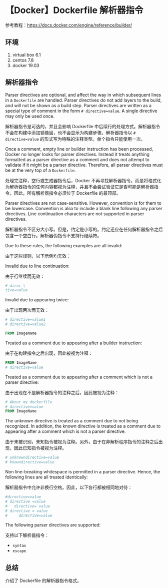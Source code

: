 # 【Docker】Dockerfile 解析器指令

参考教程：https://docs.docker.com/engine/reference/builder/

## 环境

1. virtual box 6.1
2. centos 7.8
3. docker 19.03

## 解析器指令

Parser directives are optional, and affect the way in which subsequent lines in a `Dockerfile` are handled. Parser directives do not add layers to the build, and will not be shown as a build step. Parser directives are written as a special type of comment in the form `# directive=value`. A single directive may only be used once.

解析器指令是可选的，并且会影响 Dockerfile 中后续行的处理方式。解析器指令不会在构建中添加镜像层，也不会显示为构建步骤。解析器指令以 `# directive=value` 的形式写为特殊的注释类型。单个指令只能使用一次。

Once a comment, empty line or builder instruction has been processed, Docker no longer looks for parser directives. Instead it treats anything formatted as a parser directive as a comment and does not attempt to validate if it might be a parser directive. Therefore, all parser directives must be at the very top of a `Dockerfile`.

处理完注释，空行或生成器指令后，Docker 不再寻找解析器指令。而是将格式化为解析器指令的任何内容都视为注释，并且不会尝试验证它是否可能是解析器指令。因此，所有解析器指令必须位于 Dockerfile 的最顶部。

Parser directives are not case-sensitive. However, convention is for them to be lowercase. Convention is also to include a blank line following any parser directives. Line continuation characters are not supported in parser directives.

解析器指令不区分大小写。但是，约定是小写的。约定还应在任何解析器指令之后包含一个空白行。解析器伪指令不支持行继续符。

Due to these rules, the following examples are all invalid:

由于这些规则，以下示例均无效：

Invalid due to line continuation:

由于行继续而无效：

```Dockerfile
# direc \
tive=value
```

Invalid due to appearing twice:

由于出现两次而无效：

```Dockerfile
# directive=value1
# directive=value2

FROM ImageName
```

Treated as a comment due to appearing after a builder instruction:

由于在构建指令之后出现，因此被视为注释：

```Dockerfile
FROM ImageName
# directive=value
```

Treated as a comment due to appearing after a comment which is not a parser directive:

由于出现在不是解析器指令的注释之后，因此被视为注释：

```Dockerfile
# About my dockerfile
# directive=value
FROM ImageName
```

The unknown directive is treated as a comment due to not being recognized. In addition, the known directive is treated as a comment due to appearing after a comment which is not a parser directive.

由于未被识别，未知指令被视为注释。另外，由于在非解析程序指令的注释之后出现，因此已知指令被视为注释。

```Dockerfile
# unknowndirective=value
# knowndirective=value
```

Non line-breaking whitespace is permitted in a parser directive. Hence, the following lines are all treated identically:

解析器指令中允许非换行空格。因此，以下各行都被相同地对待：

```Dockerfile
#directive=value
# directive =value
#	directive= value
# directive = value
#	  dIrEcTiVe=value
```

The following parser directives are supported:

支持以下解析器指令：

- `syntax`
- `escape`

## 总结

介绍了 Dockerfile 的解析器指令格式。